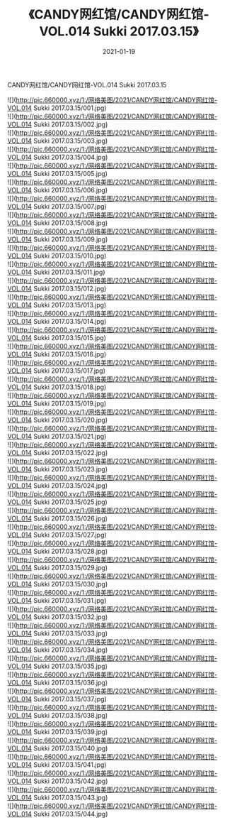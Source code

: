 ﻿---
layout: post
title:  《CANDY网红馆/CANDY网红馆-VOL.014 Sukki 2017.03.15》
date:   2021-01-19
img: http://pic.660000.xyz/1:/网络美图/2021/CANDY网红馆/CANDY网红馆-VOL.014 Sukki 2017.03.15/000.jpg
categories: [美女, 清纯, 唯美]
---

CANDY网红馆/CANDY网红馆-VOL.014 Sukki 2017.03.15

 ![](http://pic.660000.xyz/1:/网络美图/2021/CANDY网红馆/CANDY网红馆-VOL.014 Sukki 2017.03.15/001.jpg) <br>![](http://pic.660000.xyz/1:/网络美图/2021/CANDY网红馆/CANDY网红馆-VOL.014 Sukki 2017.03.15/002.jpg) <br>![](http://pic.660000.xyz/1:/网络美图/2021/CANDY网红馆/CANDY网红馆-VOL.014 Sukki 2017.03.15/003.jpg) <br>![](http://pic.660000.xyz/1:/网络美图/2021/CANDY网红馆/CANDY网红馆-VOL.014 Sukki 2017.03.15/004.jpg) <br>![](http://pic.660000.xyz/1:/网络美图/2021/CANDY网红馆/CANDY网红馆-VOL.014 Sukki 2017.03.15/005.jpg) <br>![](http://pic.660000.xyz/1:/网络美图/2021/CANDY网红馆/CANDY网红馆-VOL.014 Sukki 2017.03.15/006.jpg) <br>![](http://pic.660000.xyz/1:/网络美图/2021/CANDY网红馆/CANDY网红馆-VOL.014 Sukki 2017.03.15/007.jpg) <br>![](http://pic.660000.xyz/1:/网络美图/2021/CANDY网红馆/CANDY网红馆-VOL.014 Sukki 2017.03.15/008.jpg) <br>![](http://pic.660000.xyz/1:/网络美图/2021/CANDY网红馆/CANDY网红馆-VOL.014 Sukki 2017.03.15/009.jpg) <br>![](http://pic.660000.xyz/1:/网络美图/2021/CANDY网红馆/CANDY网红馆-VOL.014 Sukki 2017.03.15/010.jpg) <br>![](http://pic.660000.xyz/1:/网络美图/2021/CANDY网红馆/CANDY网红馆-VOL.014 Sukki 2017.03.15/011.jpg) <br>![](http://pic.660000.xyz/1:/网络美图/2021/CANDY网红馆/CANDY网红馆-VOL.014 Sukki 2017.03.15/012.jpg) <br>![](http://pic.660000.xyz/1:/网络美图/2021/CANDY网红馆/CANDY网红馆-VOL.014 Sukki 2017.03.15/013.jpg) <br>![](http://pic.660000.xyz/1:/网络美图/2021/CANDY网红馆/CANDY网红馆-VOL.014 Sukki 2017.03.15/014.jpg) <br>![](http://pic.660000.xyz/1:/网络美图/2021/CANDY网红馆/CANDY网红馆-VOL.014 Sukki 2017.03.15/015.jpg) <br>![](http://pic.660000.xyz/1:/网络美图/2021/CANDY网红馆/CANDY网红馆-VOL.014 Sukki 2017.03.15/016.jpg) <br>![](http://pic.660000.xyz/1:/网络美图/2021/CANDY网红馆/CANDY网红馆-VOL.014 Sukki 2017.03.15/017.jpg) <br>![](http://pic.660000.xyz/1:/网络美图/2021/CANDY网红馆/CANDY网红馆-VOL.014 Sukki 2017.03.15/018.jpg) <br>![](http://pic.660000.xyz/1:/网络美图/2021/CANDY网红馆/CANDY网红馆-VOL.014 Sukki 2017.03.15/019.jpg) <br>![](http://pic.660000.xyz/1:/网络美图/2021/CANDY网红馆/CANDY网红馆-VOL.014 Sukki 2017.03.15/020.jpg) <br>![](http://pic.660000.xyz/1:/网络美图/2021/CANDY网红馆/CANDY网红馆-VOL.014 Sukki 2017.03.15/021.jpg) <br>![](http://pic.660000.xyz/1:/网络美图/2021/CANDY网红馆/CANDY网红馆-VOL.014 Sukki 2017.03.15/022.jpg) <br>![](http://pic.660000.xyz/1:/网络美图/2021/CANDY网红馆/CANDY网红馆-VOL.014 Sukki 2017.03.15/023.jpg) <br>![](http://pic.660000.xyz/1:/网络美图/2021/CANDY网红馆/CANDY网红馆-VOL.014 Sukki 2017.03.15/024.jpg) <br>![](http://pic.660000.xyz/1:/网络美图/2021/CANDY网红馆/CANDY网红馆-VOL.014 Sukki 2017.03.15/025.jpg) <br>![](http://pic.660000.xyz/1:/网络美图/2021/CANDY网红馆/CANDY网红馆-VOL.014 Sukki 2017.03.15/026.jpg) <br>![](http://pic.660000.xyz/1:/网络美图/2021/CANDY网红馆/CANDY网红馆-VOL.014 Sukki 2017.03.15/027.jpg) <br>![](http://pic.660000.xyz/1:/网络美图/2021/CANDY网红馆/CANDY网红馆-VOL.014 Sukki 2017.03.15/028.jpg) <br>![](http://pic.660000.xyz/1:/网络美图/2021/CANDY网红馆/CANDY网红馆-VOL.014 Sukki 2017.03.15/029.jpg) <br>![](http://pic.660000.xyz/1:/网络美图/2021/CANDY网红馆/CANDY网红馆-VOL.014 Sukki 2017.03.15/030.jpg) <br>![](http://pic.660000.xyz/1:/网络美图/2021/CANDY网红馆/CANDY网红馆-VOL.014 Sukki 2017.03.15/031.jpg) <br>![](http://pic.660000.xyz/1:/网络美图/2021/CANDY网红馆/CANDY网红馆-VOL.014 Sukki 2017.03.15/032.jpg) <br>![](http://pic.660000.xyz/1:/网络美图/2021/CANDY网红馆/CANDY网红馆-VOL.014 Sukki 2017.03.15/033.jpg) <br>![](http://pic.660000.xyz/1:/网络美图/2021/CANDY网红馆/CANDY网红馆-VOL.014 Sukki 2017.03.15/034.jpg) <br>![](http://pic.660000.xyz/1:/网络美图/2021/CANDY网红馆/CANDY网红馆-VOL.014 Sukki 2017.03.15/035.jpg) <br>![](http://pic.660000.xyz/1:/网络美图/2021/CANDY网红馆/CANDY网红馆-VOL.014 Sukki 2017.03.15/036.jpg) <br>![](http://pic.660000.xyz/1:/网络美图/2021/CANDY网红馆/CANDY网红馆-VOL.014 Sukki 2017.03.15/037.jpg) <br>![](http://pic.660000.xyz/1:/网络美图/2021/CANDY网红馆/CANDY网红馆-VOL.014 Sukki 2017.03.15/038.jpg) <br>![](http://pic.660000.xyz/1:/网络美图/2021/CANDY网红馆/CANDY网红馆-VOL.014 Sukki 2017.03.15/039.jpg) <br>![](http://pic.660000.xyz/1:/网络美图/2021/CANDY网红馆/CANDY网红馆-VOL.014 Sukki 2017.03.15/040.jpg) <br>![](http://pic.660000.xyz/1:/网络美图/2021/CANDY网红馆/CANDY网红馆-VOL.014 Sukki 2017.03.15/041.jpg) <br>![](http://pic.660000.xyz/1:/网络美图/2021/CANDY网红馆/CANDY网红馆-VOL.014 Sukki 2017.03.15/042.jpg) <br>![](http://pic.660000.xyz/1:/网络美图/2021/CANDY网红馆/CANDY网红馆-VOL.014 Sukki 2017.03.15/043.jpg) <br>![](http://pic.660000.xyz/1:/网络美图/2021/CANDY网红馆/CANDY网红馆-VOL.014 Sukki 2017.03.15/044.jpg) <br>